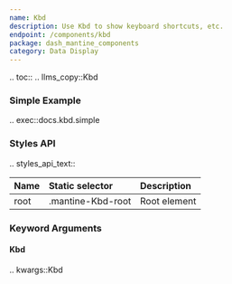 ```yaml
---
name: Kbd
description: Use Kbd to show keyboard shortcuts, etc.
endpoint: /components/kbd
package: dash_mantine_components
category: Data Display
---
```


.. toc::
.. llms_copy::Kbd

### Simple Example

.. exec::docs.kbd.simple

### Styles API

.. styles_api_text::

| Name        | Static selector   | Description                                      |
|:------------|:------------------|:-------------------------------------------------|
| root        | .mantine-Kbd-root | Root element                                     |

### Keyword Arguments

#### Kbd

.. kwargs::Kbd
